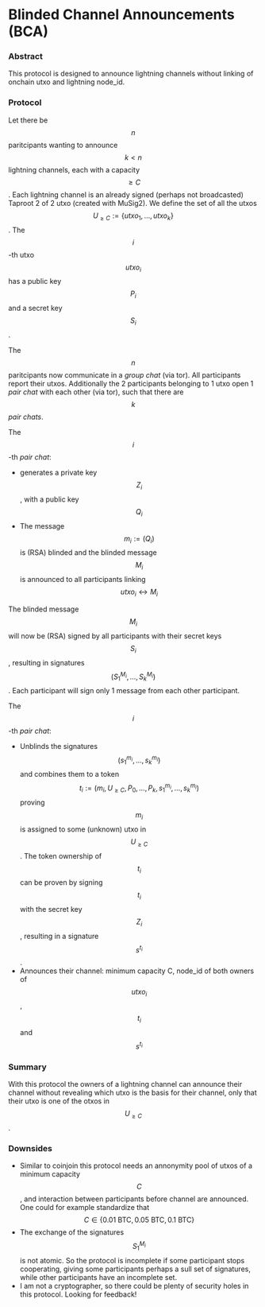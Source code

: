 # Blinded Channel Announcements    (BCA)


### Abstract
This protocol is designed to announce lightning channels without linking of onchain utxo and lightning node_id.

### Protocol
Let there be $$n$$ paritcipants wanting to announce $$k < n $$ lightning channels, each with a capacity $$ \geq C $$. 
Each lightning channel is an already signed (perhaps not broadcasted) Taproot 2 of 2 utxo (created with MuSig2).  We define the set of all the utxos $$U_{\geq C} := \{utxo_1, \dots, utxo_k  \}$$.
The $$i$$-th utxo $$utxo_i$$ has a public key $$P_i$$ and a secret key $$S_i$$. 

The $$n$$ paritcipants now communicate in a *group chat* (via tor). All participants report their utxos.
Additionally the 2 participants belonging to 1 utxo open 1 *pair chat* with each other (via tor), such that there are $$k$$ *pair chats*.

The $$i$$-th *pair chat*:
* generates a private key $$Z_i$$, with a public key $$Q_i$$
* The message $$m_i := (Q_i)$$ is (RSA) blinded and the blinded message $$M_i$$ is announced to all participants linking $$utxo_i \leftrightarrow M_i$$

The blinded message $$M_i$$ will now be (RSA) signed by all participants with their secret keys $$S_i$$, resulting in signatures $$(S_1^{M_i}, \dots, S_k^{M_i})$$.  Each participant will sign only 1 message from each other participant.

The $$i$$-th  *pair chat*:
* Unblinds the signatures $$(s_1^{m_i}, \dots, s_k^{m_i})$$ and combines them to a token $$t_i := (m_i,U_{\geq C}, P_0, \dots, P_k,  s_1^{m_i}, \dots, s_k^{m_i})$$ proving $$m_i$$ is assigned to some (unknown) utxo in $$U_{\geq C} $$. The token ownership of $$t_i$$ can be proven by signing $$t_i$$ with the secret key $$Z_i$$, resulting in a signature $$s^{t_i}$$.
* Announces their channel: minimum capacity C, node_id of both owners of $$utxo_i$$, $$t_i$$ and $$s^{t_i}$$

### Summary

With this protocol the owners of a lightning channel can announce their channel without revealing which utxo is the basis for their channel, only that their utxo is one of the otxos in  $$U_{\geq C} $$.

### Downsides

* Similar to coinjoin this protocol needs an annonymity pool of utxos of a minimum capacity $$C$$, and interaction between participants before channel are announced.   One could for example standardize that $$C \in \{0.01 \text{ BTC}, 0.05 \text{ BTC}, 0.1 \text{ BTC}\}$$
* The exchange of the signatures $$S_1^{M_i}$$ is not atomic. So the protocol is incomplete if some participant stops cooperating, giving some participants perhaps a sull set of signatures, while other participants have an incomplete set.
* I am not a cryptographer, so there could be plenty of security holes in this protocol. Looking for feedback!

 



 

